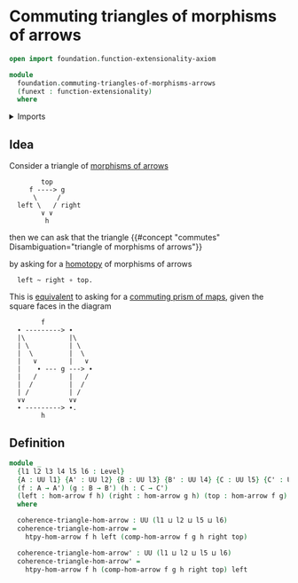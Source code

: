 # Commuting triangles of morphisms of arrows

```agda
open import foundation.function-extensionality-axiom

module
  foundation.commuting-triangles-of-morphisms-arrows
  (funext : function-extensionality)
  where
```

<details><summary>Imports</summary>

```agda
open import foundation.homotopies-morphisms-arrows funext
open import foundation.morphisms-arrows funext
open import foundation.universe-levels
```

</details>

## Idea

Consider a triangle of [morphisms of arrows](foundation.morphisms-arrows.md)

```text
        top
     f ----> g
      \     /
  left \   / right
        ∨ ∨
         h
```

then we can ask that the triangle
{{#concept "commutes" Disambiguation="triangle of morphisms of arrows"}}

by asking for a [homotopy](foundation.homotopies-morphisms-arrows.md) of
morphisms of arrows

```text
  left ~ right ∘ top.
```

This is [equivalent](foundation-core.equivalences.md) to asking for a
[commuting prism of maps](foundation-core.commuting-prisms-of-maps.md), given
the square faces in the diagram

```text
        f
  ∙ ---------> ∙
  |\           |\
  | \          | \
  |  \         |  \
  |   ∨        |   ∨
  |    ∙ --- g ---> ∙
  |   /        |   /
  |  /         |  /
  | /          | /
  ∨∨           ∨∨
  ∙ ---------> ∙.
        h
```

## Definition

```agda
module _
  {l1 l2 l3 l4 l5 l6 : Level}
  {A : UU l1} {A' : UU l2} {B : UU l3} {B' : UU l4} {C : UU l5} {C' : UU l6}
  (f : A → A') (g : B → B') (h : C → C')
  (left : hom-arrow f h) (right : hom-arrow g h) (top : hom-arrow f g)
  where

  coherence-triangle-hom-arrow : UU (l1 ⊔ l2 ⊔ l5 ⊔ l6)
  coherence-triangle-hom-arrow =
    htpy-hom-arrow f h left (comp-hom-arrow f g h right top)

  coherence-triangle-hom-arrow' : UU (l1 ⊔ l2 ⊔ l5 ⊔ l6)
  coherence-triangle-hom-arrow' =
    htpy-hom-arrow f h (comp-hom-arrow f g h right top) left
```
